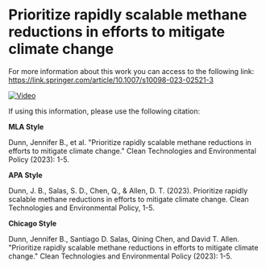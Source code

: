# Prioritize rapidly scalable methane reductions in efforts to mitigate climate change

For more information about this work you can access to the following link: https://link.springer.com/article/10.1007/s10098-023-02521-3

[![Video](https://media.springernature.com/lw685/springer-static/image/art%3A10.1007%2Fs10098-023-02521-3/MediaObjects/10098_2023_2521_Figa_HTML.png?as=webp)](https://link.springer.com/article/10.1007/s10098-023-02521-3)

If using this information, please use the following citation:

**MLA Style**

Dunn, Jennifer B., et al. "Prioritize rapidly scalable methane reductions in efforts to mitigate climate change." Clean Technologies and Environmental Policy (2023): 1-5.

**APA Style**

Dunn, J. B., Salas, S. D., Chen, Q., & Allen, D. T. (2023). Prioritize rapidly scalable methane reductions in efforts to mitigate climate change. Clean Technologies and Environmental Policy, 1-5.

**Chicago Style**

Dunn, Jennifer B., Santiago D. Salas, Qining Chen, and David T. Allen. "Prioritize rapidly scalable methane reductions in efforts to mitigate climate change." Clean Technologies and Environmental Policy (2023): 1-5.
